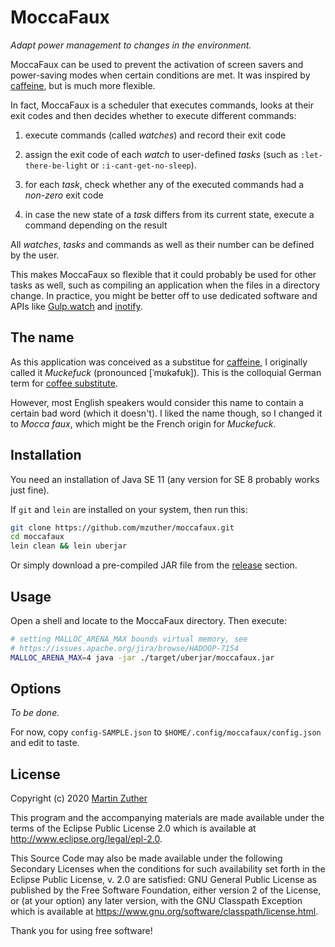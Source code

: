 # MoccaFaux

*Adapt power management to changes in the environment.*

MoccaFaux can be used to prevent the activation of screen savers and
power-saving modes when certain conditions are met.  It was inspired
by [caffeine], but is much more flexible.

In fact, MoccaFaux is a scheduler that executes commands, looks at
their exit codes and then decides whether to execute different
commands:

1. execute commands (called *watches*) and record their exit code

1. assign the exit code of each *watch* to user-defined *tasks* (such
   as `:let-there-be-light` or `:i-cant-get-no-sleep`).

1. for each *task*, check whether any of the executed commands had a
   *non-zero* exit code

1. in case the new state of a *task* differs from its current state,
   execute a command depending on the result
   
All *watches*, *tasks* and commands as well as their number can be
defined by the user.

This makes MoccaFaux so flexible that it could probably be used for
other tasks as well, such as compiling an application when the files
in a directory change.  In practice, you might be better off to use
dedicated software and APIs like [Gulp.watch] and [inotify].

## The name

As this application was conceived as a substitue for [caffeine], I
originally called it *Muckefuck* (pronounced [ˈmʊkəfʊk]).  This is the
colloquial German term for [coffee substitute].

However, most English speakers would consider this name to contain a
certain bad word (which it doesn't).  I liked the name though, so I
changed it to *Mocca faux*, which might be the French origin for
*Muckefuck*.

## Installation

You need an installation of Java SE 11 (any version for SE 8 probably
works just fine).

If `git` and `lein` are installed on your system, then run this:

```bash
git clone https://github.com/mzuther/moccafaux.git
cd moccafaux
lein clean && lein uberjar
```

Or simply download a pre-compiled JAR file from the [release] section.

## Usage

Open a shell and locate to the MoccaFaux directory.  Then execute:

```bash
# setting MALLOC_ARENA_MAX bounds virtual memory, see
# https://issues.apache.org/jira/browse/HADOOP-7154
MALLOC_ARENA_MAX=4 java -jar ./target/uberjar/moccafaux.jar
```

## Options

*To be done.*

For now, copy `config-SAMPLE.json` to
`$HOME/.config/moccafaux/config.json` and edit to taste.

## License

Copyright (c) 2020 [Martin Zuther]

This program and the accompanying materials are made available under
the terms of the Eclipse Public License 2.0 which is available at
http://www.eclipse.org/legal/epl-2.0.

This Source Code may also be made available under the following
Secondary Licenses when the conditions for such availability set forth
in the Eclipse Public License, v. 2.0 are satisfied: GNU General
Public License as published by the Free Software Foundation, either
version 2 of the License, or (at your option) any later version, with
the GNU Classpath Exception which is available at
https://www.gnu.org/software/classpath/license.html.

Thank you for using free software!


[caffeine]:           https://launchpad.net/caffeine
[coffee substitute]:  https://en.wikipedia.org/wiki/Coffee_substitute
[inotify]:            https://en.wikipedia.org/wiki/Inotify
[Gulp.watch]:         https://gulpjs.com/docs/en/getting-started/watching-files

[Martin Zuther]:  http://www.mzuther.de/
[release]:        https://github.com/mzuther/moccafaux/releases
